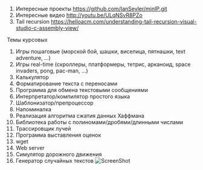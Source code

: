1. Интересные проекты
https://github.com/IanSeyler/minIP.git
2. Интересные видео
http://youtu.be/ULqNSvR8PZo
3. Tail recursion
https://helloacm.com/understanding-tail-recursion-visual-studio-c-assembly-view/


Темы курсовых

1.  Игры пошаговые (морской бой, шашки, виселица, пятнашки, text adventure, ...)
2.  Игры real-time (скроллеры, платформеры, тетрис, арканоид, space invaders, pong, pac-man, ...)
3.  Калькулятор
4.  Форматирование текста с переносами
5.  Программа для обмена текстовыми сообщениями
6.  Интерпретатор/компилятор простого языка
7.  Шаблонизатор/препроцессор
8.  Напоминалка
9.  Реализация алгоритма сжатия данных Хаффмана
10. Библиотека работы с полиномами/дробями/длинными числами
11. Трассировщик лучей
12. Программа выставления оценок
13. wget
14. Web server
15. Симулятор дорожного движения
16. Генератор случайных текстов
![ScreenShot](http://cs619821.vk.me/v619821485/9edc/ErG5sNDMYWU.jpg)
